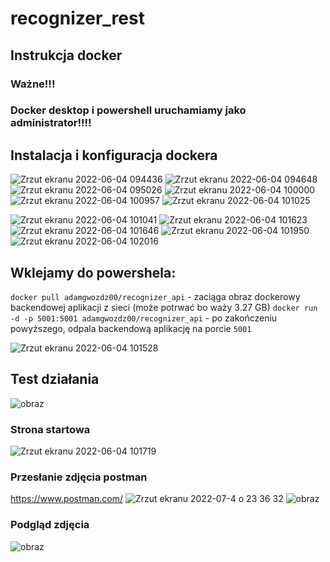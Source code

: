 # recognizer_rest

## Instrukcja docker
### Ważne!!!
### Docker desktop i powershell uruchamiamy jako administrator!!!!

## Instalacja i konfiguracja dockera
![Zrzut ekranu 2022-06-04 094436](https://user-images.githubusercontent.com/70854700/171991233-57163201-a008-492f-9de7-51bcc585addc.png)
![Zrzut ekranu 2022-06-04 094648](https://user-images.githubusercontent.com/70854700/171991234-da141be4-462d-4d88-bb30-bef61921f224.png)
![Zrzut ekranu 2022-06-04 095026](https://user-images.githubusercontent.com/70854700/171991235-36ddac99-f2aa-4b37-b517-bdea66707014.png)
![Zrzut ekranu 2022-06-04 100000](https://user-images.githubusercontent.com/70854700/171991236-5d93143a-020b-43c9-940b-3308986e6dff.png)
![Zrzut ekranu 2022-06-04 100957](https://user-images.githubusercontent.com/70854700/171991237-cd00b11d-155d-4d6e-a09c-a9baf16ef68a.png)
![Zrzut ekranu 2022-06-04 101025](https://user-images.githubusercontent.com/70854700/171991239-156d0bba-3f9f-4cc7-ac56-72fe84e77cf3.png)

![Zrzut ekranu 2022-06-04 101041](https://user-images.githubusercontent.com/70854700/171991240-a7623d3c-6fa5-451e-8c74-fa3f709fd6e0.png)
![Zrzut ekranu 2022-06-04 101623](https://user-images.githubusercontent.com/70854700/171991242-c40059ed-7df8-4c42-970c-24ecd87c375a.png)
![Zrzut ekranu 2022-06-04 101646](https://user-images.githubusercontent.com/70854700/171991245-13f1f975-ad49-4ca2-808a-51fee5301852.png)
![Zrzut ekranu 2022-06-04 101950](https://user-images.githubusercontent.com/70854700/171991247-3ab52926-9dc7-42b4-9f8d-73e88bc3dce4.png)
![Zrzut ekranu 2022-06-04 102016](https://user-images.githubusercontent.com/70854700/171991248-8a1fb0e7-d2fd-4406-a308-68bb3067a669.png)

## Wklejamy do powershela:
`docker pull adamgwozdz00/recognizer_api` - zaciąga obraz dockerowy backendowej aplikacji z sieci (może potrwać bo waży 3.27 GB)
`docker run -d -p 5001:5001 adamgwozdz00/recognizer_api` - po zakończeniu powyższego, odpala backendową aplikację na porcie `5001`

![Zrzut ekranu 2022-06-04 101528](https://user-images.githubusercontent.com/70854700/171991241-6d8643fa-330f-414e-94b6-fa9dddd106e3.png)

## Test działania
![obraz](https://user-images.githubusercontent.com/70854700/177262037-ca671377-dc76-4fbf-b46e-929846e7e1ab.png)
### Strona startowa
![Zrzut ekranu 2022-06-04 101719](https://user-images.githubusercontent.com/70854700/171991246-3d10c43e-2d45-4346-bd3a-356afe7472d2.png)
### Przesłanie zdjęcia postman 
https://www.postman.com/
![Zrzut ekranu 2022-07-4 o 23 36 32](https://user-images.githubusercontent.com/70854700/177261272-f5da11ac-9c7b-4dd5-a001-41850638963d.png)
![obraz](https://user-images.githubusercontent.com/70854700/177262210-86a46d88-815c-44eb-8779-45c46bd27196.png)
### Podgląd zdjęcia
![obraz](https://user-images.githubusercontent.com/70854700/177262299-87e999fb-6e16-4f0b-8f07-58df9cfe9c6d.png)
